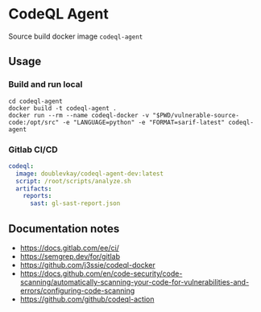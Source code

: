 # CodeQL Agent

Source build docker image `codeql-agent`

## Usage
### Build and run local
```
cd codeql-agent
docker build -t codeql-agent .
docker run --rm --name codeql-docker -v "$PWD/vulnerable-source-code:/opt/src" -e "LANGUAGE=python" -e "FORMAT=sarif-latest" codeql-agent
```

### Gitlab CI/CD
```yml
codeql:
  image: doublevkay/codeql-agent-dev:latest
  script: /root/scripts/analyze.sh
  artifacts:
    reports:
      sast: gl-sast-report.json
```

## Documentation notes
- https://docs.gitlab.com/ee/ci/
- https://semgrep.dev/for/gitlab
- https://github.com/j3ssie/codeql-docker
- https://docs.github.com/en/code-security/code-scanning/automatically-scanning-your-code-for-vulnerabilities-and-errors/configuring-code-scanning
- https://github.com/github/codeql-action